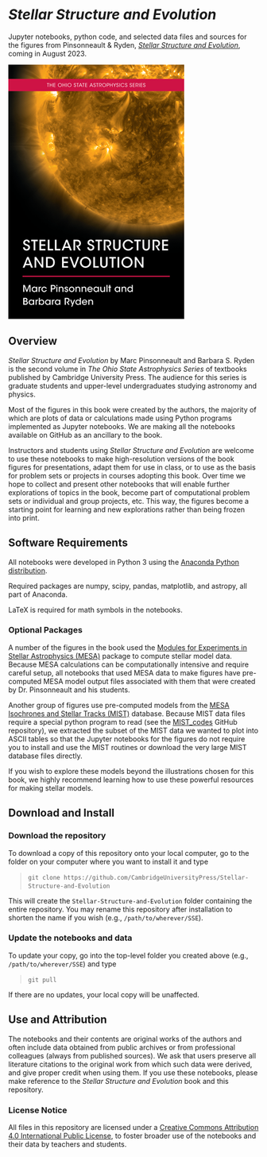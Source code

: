 # *Stellar Structure and Evolution*

Jupyter notebooks, python code, and selected data files and sources for the figures from Pinsonneault &amp; Ryden, 
[*Stellar Structure and Evolution*](https://www.cambridge.org/highereducation/books/stellar-structure-and-evolution/B6F803BC5085E8736B640F9ED4A0FA27), coming in August 2023.

[!["SSE Cover"](Misc/SSE_Cover_512.png?raw=true "Stellar Structure and Evolution")](https://www.cambridge.org/highereducation/books/stellar-structure-and-evolution/B6F803BC5085E8736B640F9ED4A0FA27)

## Overview
*Stellar Structure and Evolution* by Marc Pinsonneault and Barbara S. Ryden is the second volume in *The Ohio State Astrophysics Series* of 
textbooks published by Cambridge University Press.  The audience for this series is graduate students and upper-level undergraduates studying
astronomy and physics.

Most of the figures in this book were created by the authors, the majority of which are plots of data or calculations made using
Python programs implemented as Jupyter notebooks. We are making all the notebooks available on GitHub as an ancillary 
to the book.

Instructors and students using *Stellar Structure and Evolution* are welcome to use these notebooks to make high-resolution versions
of the book figures for presentations, adapt them for use in class, or to use as the basis for problem sets or projects in courses 
adopting this book.  Over time we hope to collect and present other notebooks that will enable further explorations of topics in the book, 
become part of computational problem sets or individual and group projects, etc. This way, the figures become a starting point for learning
and new explorations rather than being frozen into print.

## Software Requirements

All notebooks were developed in Python 3 using the [Anaconda Python distribution](https://www.anaconda.com). 

Required packages are numpy, scipy, pandas, matplotlib, and astropy, all part of Anaconda.

LaTeX is required for math symbols in the notebooks.

### Optional Packages

A number of the figures in the book used the [Modules for Experiments in Stellar Astrophysics (MESA)](https://github.com/MESAHub/mesa)
package to compute stellar model data. Because MESA calculations can be computationally intensive and require careful setup, 
all notebooks that used MESA data to make figures have pre-computed MESA model output files associated with them that were
created by Dr. Pinsonneault and his students.

Another group of figures use pre-computed models from the [MESA Isochrones and Stellar Tracks (MIST)](https://waps.cfa.harvard.edu/MIST/) database.
Because MIST data files require a special python program to read (see the [MIST_codes](https://github.com/jieunchoi/MIST_codes)
GitHub repository), we extracted the subset of the MIST data we wanted to plot into ASCII tables so that the Jupyter notebooks for the figures
do not require you to install and use the MIST routines or download the very large MIST database files directly.

If you wish to explore these models beyond the illustrations chosen for this book, we highly recommend learning how to use these powerful resources
for making stellar models.

## Download and Install

### Download the repository

To download a copy of this repository onto your local computer, go to the folder on your computer where you want to install it and type

> `git clone https://github.com/CambridgeUniversityPress/Stellar-Structure-and-Evolution`

This will create the `Stellar-Structure-and-Evolution` folder containing the entire repository.  You may rename this repository after
installation to shorten the name if you wish (e.g., `/path/to/wherever/SSE`).

### Update the notebooks and data

To update your copy, go into the top-level folder you created above (e.g., `/path/to/wherever/SSE`) and type

> `git pull`

If there are no updates, your local copy will be unaffected.

## Use and Attribution

The notebooks and their contents are original works of the authors and often include data obtained from public archives or from 
professional colleagues (always from published sources).  We ask that users preserve all literature citations to the original work
from which such data were derived, and give proper credit when using them. If you use these notebooks, please make
reference to the *Stellar Structure and Evolution* book and this repository.

### License Notice

All files in this repository are licensed under a [Creative Commons Attribution 4.0 International Public License](https://creativecommons.org/licenses/by/4.0/), 
to foster broader use of the notebooks and their data by teachers and students.
